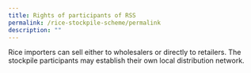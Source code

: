 ```yaml
---
title: Rights of participants of RSS
permalink: /rice-stockpile-scheme/permalink
description: ""
---
```

Rice importers can sell either to wholesalers or directly to retailers. The stockpile participants may establish their own local distribution network.